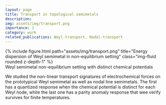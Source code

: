 ```yaml
---
layout: page
title: Transport in topological semimetals
description: 
img: assets/img/transport.png
importance: 1
category: work
related_publications: Weyl-transport, Nodal-transport
---
```

<div class="row">
    <div class="col-sm mt-3 mt-md-0">
        {% include figure.html path="assets/img/transport.png" title="Energy dispersion of Weyl semimetal in non-equilibrium setting" class="img-fluid rounded z-depth-1" %}
    </div>
</div>
<div class="caption">
    Weyl semimetal non-equilibrium setting with distinct chemical potentials
</div>

We studied the non-linear transport signatures of electrochemical forces on the prototypical Weyl semimetal as well as nodal line semimetals. The first has a quantized response when the chemical potential is distinct for each Weyl node, while the last one has a parity anomaly response that wee verify survives for finite temperatures. 
